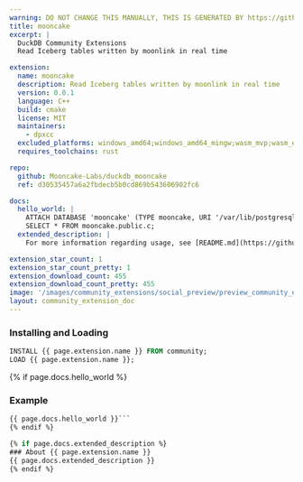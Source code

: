 ```yaml
---
warning: DO NOT CHANGE THIS MANUALLY, THIS IS GENERATED BY https://github/duckdb/community-extensions repository, check README there
title: mooncake
excerpt: |
  DuckDB Community Extensions
  Read Iceberg tables written by moonlink in real time

extension:
  name: mooncake
  description: Read Iceberg tables written by moonlink in real time
  version: 0.0.1
  language: C++
  build: cmake
  license: MIT
  maintainers:
    - dpxcc
  excluded_platforms: windows_amd64;windows_amd64_mingw;wasm_mvp;wasm_eh;wasm_threads
  requires_toolchains: rust

repo:
  github: Mooncake-Labs/duckdb_mooncake
  ref: d30535457a6a2fbdecb5b0cd869b543606902fc6

docs:
  hello_world: |
    ATTACH DATABASE 'mooncake' (TYPE mooncake, URI '/var/lib/postgresql/data/pg_mooncake/moonlink.sock', DATABASE 'postgres');
    SELECT * FROM mooncake.public.c;
  extended_description: |
    For more information regarding usage, see [README.md](https://github.com/Mooncake-Labs/duckdb_mooncake/blob/v0.0.1/README.md).

extension_star_count: 1
extension_star_count_pretty: 1
extension_download_count: 455
extension_download_count_pretty: 455
image: '/images/community_extensions/social_preview/preview_community_extension_mooncake.png'
layout: community_extension_doc
---
```


### Installing and Loading
```sql
INSTALL {{ page.extension.name }} FROM community;
LOAD {{ page.extension.name }};
```

{% if page.docs.hello_world %}
### Example
```sql
{{ page.docs.hello_world }}```
{% endif %}

{% if page.docs.extended_description %}
### About {{ page.extension.name }}
{{ page.docs.extended_description }}
{% endif %}



